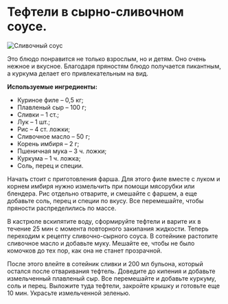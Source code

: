 # Тефтели в сырно-сливочном соусе.

![Сливочный соус](/images/Kulinar/Sous/sliv_sous_008.jpg 'Сливочный соус')

Это блюдо понравится не только взрослым, но и детям. Оно очень нежное и вкусное. Благодаря пряностям блюдо получается пикантным, а куркума делает его привлекательным на вид.

**Используемые ингредиенты:**

- Куриное филе – 0,5 кг;
- Плавленый сыр – 100 г;
- Сливки – 1 ст.;
- Лук – 1 шт.;
- Рис – 4 ст. ложки;
- Сливочное масло – 50 г;
- Корень имбиря – 2 г;
- Пшеничная мука – 3 ч. ложки;
- Куркума – 1 ч. ложка;
- Соль, перец и специи.

Начать стоит с приготовления фарша. Для этого филе вместе с луком и корнем имбиря нужно измельчить при помощи мясорубки или блендера. Рис отдельно отварите, и смешайте с фаршем, а еще добавьте соль, перец и специи по вкусу. Все перемешайте, чтобы пряности распределились по массе.

В кастрюле вскипятите воду, сформируйте тефтели и варите их в течение 25 мин с момента повторного закипания жидкости. Теперь переходим к рецепту сливочно-сырного соуса. В сотейнике растопите сливочное масло и добавьте муку. Мешайте ее, чтобы не было комочков до тех пор, как она не станет прозрачной.

После этого влейте в сотейник сливки и 200 мл бульона, который остался после отваривания тефтель. Доведите до кипения и добавьте измельченный плавленый сыр. Все перемешайте и добавьте куркуму, соль и перец. Выложите туда тефтели, закройте крышку и готовьте еще 10 мин. Украсьте измельченной зеленью.
